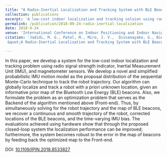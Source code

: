 ```yaml
---
title: "A Radio-Inertial Localization and Tracking System with BLE Beacons Prior Maps"
collection: publications
excerpt: 'A low-cost indoor localization and tracking soluion using radio signal strength indicator, Inertial Measurement Unit (IMU), and magnetometer sensors. '
permalink: /publication/2018-09-24-radio-inertial-localization
date: 2018-9-24
venue: 'International Conference on Indoor Positioning and Indoor Navigation (IPIN)'
citation: 'Jadidi, M. G., Patel, M., Miro, J. V.,  Dissanayake, G., Biehl, J.T. & Girgensohn, A.
 &quot;A Radio-Inertial Localization and Tracking System with BLE Beacons Prior Maps,&quot; <i>International Conference on Indoor Positioning and Indoor Navigation (IPIN)</i>, Nantes, 2018, pp. 206-212.'

---
```

In this paper, we develop a system for the low-cost indoor localization and tracking problem using radio signal strength indicator, Inertial Measurement Unit (IMU), and magnetometer sensors. We develop a novel and simplified probabilistic IMU motion model as the proposal distribution of the sequential Monte-Carlo technique to track the robot trajectory. Our algorithm can globally localize and track a robot with a priori unknown location, given an informative prior map of the Bluetooth Low Energy (BLE) beacons. Also, we formulate the problem as an optimization problem that serves as the Backend of the algorithm mentioned above (Front-end). Thus, by simultaneously solving for the robot trajectory and the map of BLE beacons, we recover a continuous and smooth trajectory of the robot, corrected locations of the BLE beacons, and the time-varying IMU bias. The evaluations achieved using hardware show that through the proposed closed-loop system the localization performance can be improved; furthermore, the system becomes robust to the error in the map of beacons by feeding back the optimized map to the Front-end.

DOI: [10.1109/IPIN.2018.8533827](https://doi.org/10.1109/IPIN.2018.8533827)
